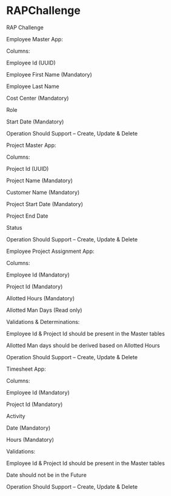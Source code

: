 # RAPChallenge
RAP Challenge 


Employee Master App:  

Columns:  

Employee Id (UUID)  

Employee First Name (Mandatory)  

Employee Last Name  

Cost Center (Mandatory)  

Role  

Start Date (Mandatory)  

 

Operation Should Support – Create, Update & Delete 

  

Project Master App:  

Columns:  

Project Id (UUID)  

Project Name (Mandatory)  

Customer Name (Mandatory)  

Project Start Date (Mandatory)  

Project End Date  

Status  

 

Operation Should Support – Create, Update & Delete 

 

Employee Project Assignment App:  

Columns:  

Employee Id (Mandatory)  

Project Id (Mandatory)  

Allotted Hours (Mandatory)    

Allotted Man Days (Read only)  

  

Validations & Determinations:  

Employee Id & Project Id should be present in the Master tables  

Allotted Man days should be derived based on Allotted Hours   

 

Operation Should Support – Create, Update & Delete 

  

Timesheet App:  

Columns:  

Employee Id (Mandatory)  

Project Id (Mandatory)  

Activity   

Date (Mandatory)  

Hours (Mandatory)  

  

Validations:  

Employee Id & Project Id should be present in the Master tables  

Date should not be in the Future 

 

Operation Should Support – Create, Update & Delete 

 

 
